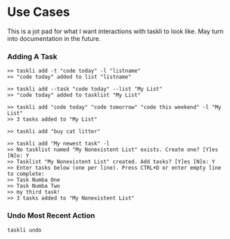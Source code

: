 # Use Cases
This is a jot pad for what I want interactions with taskli to look like. May turn into documentation in the future.

### Adding A Task

```
>> taskli add -t "code today" -l "listname"
>> "code today" added to list "listname"

>> taskli add --task "code today" --list "My List"
>> "code today" added to tasklist "My List"

>> taskli add "code today" "code tomorrow" "code this weekend" -l "My List"
>> 3 tasks added to "My List"

>> taskli add "buy cat litter"

```

```
>> taskli add "My newest task" -l 
>> No tasklist named "My Nonexistent List" exists. Create one? [Y]es [N]o: Y
>> Tasklist "My Nonexistent List" created. Add tasks? [Y]es [N]o: Y
>> Enter tasks below (one per line). Press CTRL+D or enter empty line to complete:
>> Task Numba One
>> Task Numba Two
>> my third task!
>> 3 tasks added to "My Nonexistent List"
```

### Undo Most Recent Action
```
taskli undo
```



